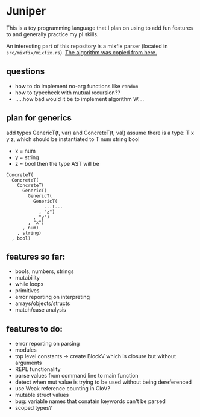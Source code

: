 # Juniper

This is a toy programming language that I plan on using to add fun features to and generally practice my pl skills.

An interesting part of this repository is a mixfix parser (located in `src/mixfix/mixfix.rs`). [The algorithm was copied from here.](https://github.com/uvm-plaid/uvmhs/blob/master/src/UVMHS/Lib/Parser/Mixfix.hs)

## questions
 - how to do implement no-arg functions like `random`
 - how to typecheck with mutual recursion??
 - .....how bad would it be to implement algorithm W....

## plan for generics
add types GenericT(t, var) and ConcreteT(t, val)
assume there is a type: T x y z, which should be instantiated to T num string bool
 - x = num
 - y = string
 - z = bool
then the type AST will be
```
ConcreteT(
  ConcreteT(
    ConcreteT(
      GenericT(
        GenericT(
          GenericT(
              ...T...
            , "z")
          , "y")
        , "x")
      , num)
    , string)
  , bool)
```

## features so far:

 - bools, numbers, strings
 - mutability
 - while loops
 - primitives
 - error reporting on interpreting
 - arrays/objects/structs
 - match/case analysis

## features to do:

 - error reporting on parsing
 - modules
 - top level constants -> create BlockV which is closure but without arguments
 - REPL functionality
 - parse values from command line to main function
 - detect when mut value is trying to be used without being dereferenced
 - use Weak reference counting in CloV?
 - mutable struct values
 - bug: variable names that conatain keywords can't be parsed
 - scoped types?
